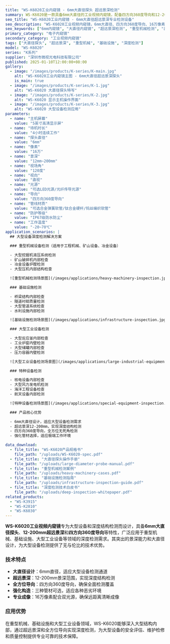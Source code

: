 ```yaml
---
title: "WS-K6020工业内窥镜 - 6mm大直径探头 超远景深检测"
summary: WS-K6020是一款具备6mm大直径的工业视频内窥镜，配备四方向360度导向和12-200mm超远景深，专为大型设备深度检测设计，广泛应用于大型机械、基础设施、重型装备等领域。
seo_title: "WS-K6020工业内窥镜 - 6mm大直径超远景深专业检测设备"
seo_description: "WS-K6020工业视频内窥镜，6mm大直径、四方向360度导向、16万像素、12-200mm超远景深，专为大型设备深度检测设计，适用于重型机械、基础设施检查。"
seo_keywords: ["6mm内窥镜", "大直径内窥镜", "超远景深检测", "重型机械检测", "基础设施检查", "深度检测设备"]
primary_category: "电子内窥镜"
secondary_category: "工业视频内窥镜"
tags: ["大直径探头", "超远景深", "重型机械", "基础设施", "深度检测"]
model: "WS-K6020"
series: "K系列"
supplier: "深圳市微视光电科技有限公司"
published: 2025-01-10T12:00:00+08:00
gallery:
  - image: "/images/products/K-series/K-main.jpg"
    alt: "WS-K6020工业内窥镜主图 - 6mm大直径超远景深探头"
    is_main: true
  - image: "/images/products/K-series/K-1.jpg"
    alt: "WS-K6020 大直径探头特写"
  - image: "/images/products/K-series/K-2.jpg"
    alt: "WS-K6020 显示主机操作界面"
  - image: "/images/products/K-series/K-3.jpg"
    alt: "WS-K6020 大型设备检测应用"
parameters:
  - name: "主机屏幕"
    value: "5英寸高清显示屏"
  - name: "待机时长"
    value: "4小时连续工作"
  - name: "探头直径"
    value: "6mm"
  - name: "像素"
    value: "16万"
  - name: "景深"
    value: "12mm~200mm"
  - name: "视场角"
    value: "120度"
  - name: "视向"
    value: "直视"
  - name: "光源"
    value: "可选LED光源/光纤传导光源"
  - name: "导向"
    value: "四方向360度导向"
  - name: "管线材质"
    value: "可选合金弹簧软管/钛合金硬杆/钨丝编织软管"
  - name: "防护等级"
    value: "IP67级防水防尘"
  - name: "工作温度"
    value: "-20~70℃"
application_scenarios: |
  ## 大型设备深度检测解决方案

  ### 重型机械设备检测（适用于工程机械、矿山设备、冶金设备）

  - 大型挖掘机液压系统检测
  - 矿山破碎机内部检查
  - 冶金设备炉膛检测
  - 大型压机内部结构检查

  ![重型机械检测场景图](/images/applications/heavy-machinery-inspection.jpg)

  ### 基础设施检测

  - 桥梁结构内部检查
  - 隧道衬砌质量检测
  - 大型管道系统检查
  - 水利设施内部检测

  ![基础设施检测场景图](/images/applications/infrastructure-inspection.jpg)

  ### 大型工业设备检测

  - 大型反应釜内部检查
  - 工业炉窑内壁检测
  - 大型储罐内部检查
  - 压力容器内壁检测

  ![大型工业设备检测场景图](/images/applications/large-industrial-equipment.jpg)

  ### 特种设备检测

  - 核电设备内部检查
  - 大型风力发电机检测
  - 海洋工程设备检查
  - 航天设备内部检测

  ![特种设备检测场景图](/images/applications/special-equipment-inspection.jpg)

  ### 产品核心优势

  - 6mm大直径设计，适应大型设备检测需求
  - 超远景深12-200mm，实现深度结构检测
  - 四方向360度导向，全方位无死角检测
  - 强化管材选择，适应极端工作环境

data_download:
  - file_title: "WS-K6020产品规格书"
    file_path: "/uploads/WS-K6020-spec.pdf"
  - file_title: "大直径探头操作手册"
    file_path: "/uploads/large-diameter-probe-manual.pdf"
  - file_title: "重型机械检测案例"
    file_path: "/uploads/heavy-machinery-cases.pdf"
  - file_title: "基础设施检测指南"
    file_path: "/uploads/infrastructure-inspection-guide.pdf"
  - file_title: "深度检测技术白皮书"
    file_path: "/uploads/deep-inspection-whitepaper.pdf"
related_products:
  - "WS-K3915"
  - "WS-K2810"
  - "WS-K6030"
---
```


**WS-K6020工业视频内窥镜**专为大型设备和深度结构检测而设计，具备**6mm大直径探头**、**12-200mm超远景深**和**四方向360度导向**等特性，广泛应用于重型机械、基础设施、大型工业设备等领域的深度检测需求。其突出的景深能力和大直径设计，为大型设备检测提供了无与伦比的技术优势。

### 技术特点

- **大直径设计**：6mm直径，适应大型设备检测通道
- **超远景深**：12-200mm景深范围，实现深度结构检测
- **全方位导向**：四方向360度导向，确保全面检测覆盖
- **强化构造**：三种管材可选，适应各种恶劣环境
- **专业成像**：16万像素配合双光源，确保远距离清晰成像

### 应用优势

在重型机械、基础设施和大型工业设备领域，WS-K6020能够深入大型结构内部，通过超远景深和全方位导向实现深度检测，为大型设备的安全评估、维护检修和质量控制提供专业可靠的技术保障。
